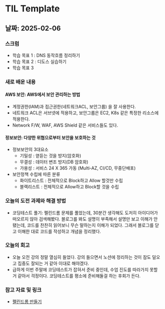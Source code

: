 # TIL Template

## 날짜: 2025-02-06

### 스크럼
- 학습 목표 1 : DNS 동작흐름 정리하기
- 학습 목표 2 : 디도스 실습하기
- 학습 목표 3

### 새로 배운 내용
#### AWS 보안: AWS에서 보안 관리하는 방법
- 계정권한(IAM)과 접근권한(네트워크ACL, 보안그룹) 을 잘 사용한다.
- 네트워크 ACL은 서브넷에 적용하고, 보안그룹은 EC2, K8s 같은 특정한 리소스에 적용한다.
- Network F/W, WAF, AWS Shield 같은 서비스들도 있다.

#### 정보보안: 다양한 위협으로부터 보안을 보호하는 것
- 정보보안의 3대요소
    - 기밀성 : 엳듣는 것을 방지(암호화)
    - 무결성 : 데이터 변조 방지(DB 암호화)
    - 가용성 : 서비스 24 X 365 가동 (Multi-AZ, CI/CD, 무중단배포)
- 보안정책 수립에 따른 분류
    - 화이트리스트 : 전체적으로 Block하고 Allow 할것만 수립
    - 블랙리스트 : 전체적으로 Allow하고 Block할 것을 수립

### 오늘의 도전 과제와 해결 방법
- 코딩테스트 풀기: 펠린드롬 문제를 풀었는데, 30분간 생각해도 도저히 아이디어가 떠오르지 않아 검색해봤다. 블로그를 봐도 설명이 부족해서 설명만 보고 이해가 안됐는데, 코드를 찬찬히 읽어보니 무슨 말하는지 이해가 되었다. 그래서 블로그를 닫고 이해한 대로 코드를 작성하고 개념을 정리했다.


### 오늘의 회고
- 오늘 오전 강의 정말 열심히 들었다. 강의 들으면서 노션에 정리하는 것이 잠도 덜오고 집중도 잘되는 거 같아 이대로 해야겠다.
- 급하게 이번 주말에 코딩테스트가 잡혀서 준비 중인데, 수업 진도를 따라가지 못할 거 같아서 걱정이다. 코딩테스트를 평소에 준비해둘걸 하는 후회가 든다.

### 참고 자료 및 링크
- [펠린드롬 만들기](https://velog.io/@sugenius77/%EB%B0%B1%EC%A4%80Python-1254%EB%B2%88-%ED%8C%B0%EB%A6%B0%EB%93%9C%EB%A1%AC-%EB%A7%8C%EB%93%A4%EA%B8%B0)
